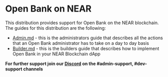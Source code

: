 # Open Bank on NEAR

This distribution provides support for Open Bank on the NEAR blockchain. The guides for this distribution are the following:

* <a href="Admin.md">Admin.md</a> - this is the administrators guide that describes all the actions that an Open Bank administrator has to take on a day to day basis 
* <a href="Builder.md">Builder.md</a> - this is the builders guide that describes how to implement Open Bank in your NEAR Blockchain dApp 

**For further support join our <a href="https://rebrand.ly/obei_or_git">Discord</a> on the #admin-support, #dev-support channels**
